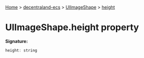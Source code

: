 [Home](./index) &gt; [decentraland-ecs](./decentraland-ecs.md) &gt; [UIImageShape](./decentraland-ecs.uiimageshape.md) &gt; [height](./decentraland-ecs.uiimageshape.height.md)

# UIImageShape.height property


**Signature:**
```javascript
height: string
```

